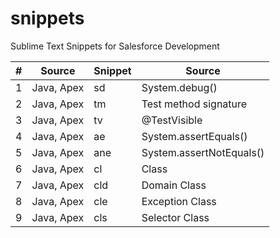# snippets
Sublime Text Snippets for Salesforce Development

|  #  | Source | Snippet | Source                   |
| --- | ------ | ------- | ------------------------ |
|  1  | Java, Apex |  sd      | System.debug()           |
|  2  | Java, Apex |  tm      | Test method signature    |
|  3  | Java, Apex |  tv      | @TestVisible             |
|  4  | Java, Apex |  ae      | System.assertEquals()    |
|  5  | Java, Apex |  ane     | System.assertNotEquals() |
|  6  | Java, Apex |  cl     | Class |
|  7  | Java, Apex |  cld     | Domain Class |
|  8  | Java, Apex |  cle     | Exception Class |
|  9  | Java, Apex |  cls     | Selector Class |

